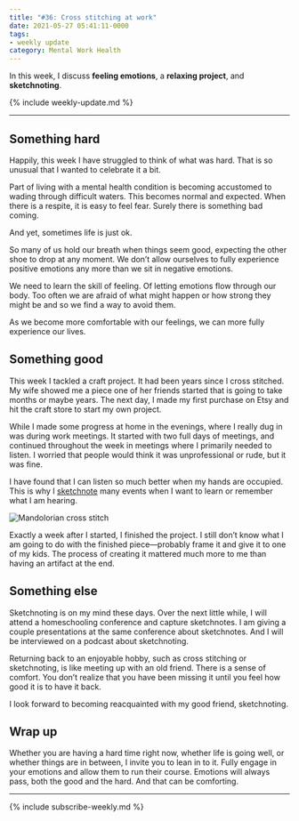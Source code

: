 ```yaml
---
title: "#36: Cross stitching at work"
date: 2021-05-27 05:41:11-0000
tags:
- weekly update
category: Mental Work Health
---
```


In this week, I discuss **feeling emotions**, a **relaxing project**, and **sketchnoting**. 

{% include weekly-update.md %}

***


## Something hard

Happily, this week I have struggled to think of what was hard. That is so unusual that I wanted to celebrate it a bit.

Part of living with a mental health condition is becoming accustomed to wading through difficult waters. This becomes normal and expected. When there is a respite, it is easy to feel fear. Surely there is something bad coming.

And yet, sometimes life is just ok.

So many of us hold our breath when things seem good, expecting the other shoe to drop at any moment. We don’t allow ourselves to fully experience positive emotions any more than we sit in negative emotions.

We need to learn the skill of feeling. Of letting emotions flow through our body. Too often we are afraid of what might happen or how strong they might be and so we find a way to avoid them.

As we become more comfortable with our feelings, we can more fully experience our lives.


## Something good

This week I tackled a craft project. It had been years since I cross stitched. My wife showed me a piece one of her friends started that is going to take months or maybe years. The next day, I made my first purchase on Etsy and hit the craft store to start my own project.

While I made some progress at home in the evenings, where I really dug in was during work meetings. It started with two full days of meetings, and continued throughout the week in meetings where I primarily needed to listen. I worried that people would think it was unprofessional or rude, but it was fine.

I have found that I can listen so much better when my hands are occupied. This is why I [sketchnote](https://www.sketchnotable.com) many events when I want to learn or remember what I am hearing.

![Mandolorian cross stitch](http://www.mentalworkhealth.org/uploads/2021/d261c53491.jpg)

Exactly a week after I started, I finished the project. I still don’t know what I am going to do with the finished piece—probably frame it and give it to one of my kids. The process of creating it mattered much more to me than having an artifact at the end.


## Something else

Sketchnoting is on my mind these days. Over the next little while, I will attend a homeschooling conference and capture sketchnotes. I am giving a couple presentations at the same conference about sketchnotes. And I will be interviewed on a podcast about sketchnoting.

Returning back to an enjoyable hobby, such as cross stitching or sketchnoting, is like meeting up with an old friend. There is a sense of comfort. You don’t realize that you have been missing it until you feel how good it is to have it back.

I look forward to becoming reacquainted with my good friend, sketchnoting.


## Wrap up

Whether you are having a hard time right now, whether life is going well, or whether things are in between, I invite you to lean in to it. Fully engage in your emotions and allow them to run their course. Emotions will always pass, both the good and the hard. And that can be comforting.

***
{% include subscribe-weekly.md %}